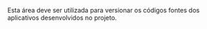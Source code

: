 Esta área deve ser utilizada para versionar os códigos fontes dos aplicativos desenvolvidos no projeto.
